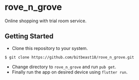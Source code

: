 # rove_n_grove

Online shopping with trial room service.

## Getting Started

- Clone this repository to your system.
```bash
$ git clone https://github.com/bitbeast18/rove_n_grove.git
```

- Change directory to `rove_n_grove` and run `pub get`.
- Finally run the app on desired device using `flutter run`.

